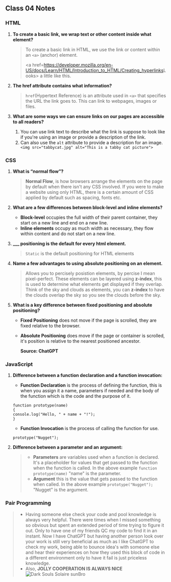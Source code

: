 ## Class 04 Notes

### HTML

1. **To create a basic link, we wrap text or other content inside what element?**
    >To create a basic link in HTML, we use the link or content within an `<a>` (anchor) element. <div><a href=<https://developer.mozilla.org/en-US/docs/Learn/HTML/Introduction_to_HTML/Creating_hyperlinks>Looks> a little like this.</a>

2. **The href attribute contains what information?**
    >`href`(Hypertext Reference) is an attribute used in `<a>` that specifies the URL the link goes to. This can link to webpages, images or files.

3. **What are some ways we can ensure links on our pages are accessible to all readers?**
    1. You can use link text to describe what the link is suppose to look like if you're using an image or provide a description of the link. <div>
    2. Can also use the `alt` attribute to provide a description for an image.<div>`<img src="tabbycat.jpg" alt="This is a tabby cat picture">`

### CSS

1. **What is “normal flow”?**

    >**Normal Flow**, is how browsers arrange the elements on the page by default when there isn't any CSS involved.  If you were to make a website using only HTML, there is a certain amount of CSS applied by default such as spacing, fonts etc.

2. **What are a few differences between block-level and inline elements?**

    - **Block-level** occupies the full width of their parent container, they start on a new line and end on a new line.
    - **Inline elements** occupy as much width as necessary, they flow within content and do not start on a new line.

3. **___ positioning is the default for every html element.**

    >`Static` is the default positioning for HTML elements

4. **Name a few advantages to using absolute positioning on an element.**

    >Allows you to percisely posistion elements, by percise I mean pixel-perfect. These elements can be layered using **z-index**, this is used to determine what elements get displayed if they overlap.  Think of the sky and clouds as elements, you can **z-index** to have the clouds overlap the sky so you see the clouds before the sky.

5. **What is a key difference between fixed positioning and absolute positioning?**

    - **Fixed Positioning** does not move if the page is scrolled, they are fixed relative to the browser.<div>

    - **Absolute Positioning** does move if the page or container is scrolled, it's position is relative to the nearest positioned ancestor.<div>
    **Source: ChatGPT**

### JavaScript

1. **Difference between a function declaration and a function invocation:**

    - **Function Declaration** is the process of defining the function, this is when you assign it a name, parameters if needed and the body of the function which is the code and the purpose of it.<div>

    ```
    function prototype(name) 
    {
    console.log("Hello, " + name + "!");
    }
    ```

    - **Function Invocation** is the process of calling the function for use.<div>

    ```
    prototype("Nugget");
    ```

2. **Difference between a parameter and an argument:**

    >- **Parameters** are variables used when a function is declared.  It's a placeholder for values that get passed to the function when the function is called. In the above example `function prototype(name)` "name" is the parameter.
    >- **Argument** this is the value that gets passed to the function when called. In the above example `prototype("Nugget");` "Nugget" is the argument.

### Pair Programming

>- Having someone else check your code and pool knowledge is always very helpful. There were times when I missed something so obvious but spent an extended period of time trying to figure it out.  Only to have one of my friends QC my code to find it in an instant.  Now I have ChatGPT but having another person look over your work is still very beneficial as much as I like ChatGPT to check my work, being able to bounce idea's with someone else and hear their experiences on how they used this block of code in a different environment only to have it fail is just priceless knowledge.
>- Also, **JOLLY COOPERATION IS ALWAYS NICE**
![Dark Souls Solaire sunBro](https://pm1.aminoapps.com/7787/923b9092a29fb9152ce74445bfa8e4855d81372br1-600-900v2_uhq.jpg)
